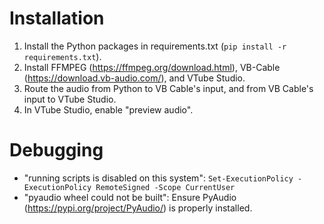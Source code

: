 # Installation
1. Install the Python packages in requirements.txt (`pip install -r requirements.txt`).
2. Install FFMPEG (https://ffmpeg.org/download.html), VB-Cable (https://download.vb-audio.com/), and VTube Studio.
3. Route the audio from Python to VB Cable's input, and from VB Cable's input to VTube Studio.
4. In VTube Studio, enable "preview audio".

# Debugging
- "running scripts is disabled on this system": `Set-ExecutionPolicy -ExecutionPolicy RemoteSigned -Scope CurrentUser`
- "pyaudio wheel could not be built": Ensure PyAudio (https://pypi.org/project/PyAudio/) is properly installed.
